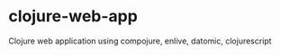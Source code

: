 clojure-web-app
===============

Clojure web application using compojure, enlive, datomic, clojurescript
